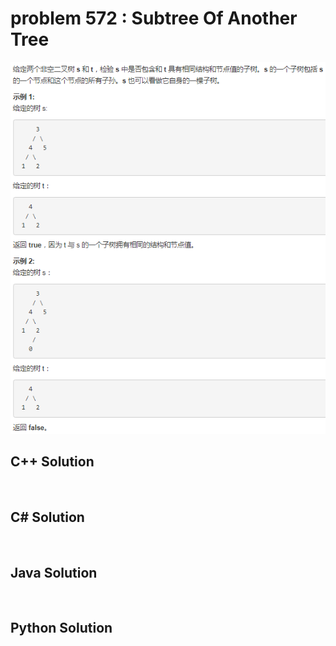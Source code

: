 
# problem 572 : Subtree Of Another Tree

<img src="https://github.com/Peefy/PeefyLeetCode/blob/master/doc/501-600/572.SubtreeOfAnotherTree/problem.png"/>

## C++ Solution

```c++



```

## C# Solution

```csharp



```

## Java Solution

```java



```

## Python Solution

```python



```





